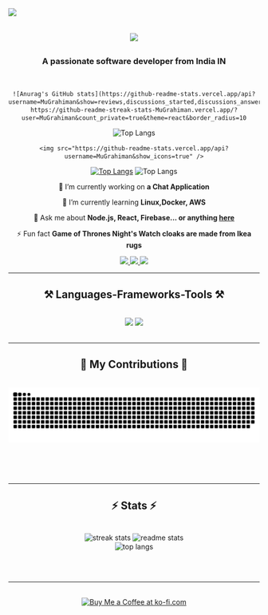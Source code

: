 <img align="left" src="https://visitor-badge.laobi.icu/badge?page_id=MuGrahiman.MuGrahiman" />

<h1 align="center">
    <img src="https://readme-typing-svg.herokuapp.com/?font=Righteous&size=35&center=true&vCenter=true&width=500&height=70&duration=4000&lines=Hi+There!+👋;+I'm+Mujeeb+Rahiman!;" />
</h1>

<h3 align="center">A passionate software developer from India IN</h3>

<br/>

<div align="center">
    
    ![Anurag's GitHub stats](https://github-readme-stats.vercel.app/api?username=MuGrahiman&show=reviews,discussions_started,discussions_answered,prs_merged,prs_merged_percentage)
    https://github-readme-streak-stats-MuGrahiman.vercel.app/?user=MuGrahiman&count_private=true&theme=react&border_radius=10
 ![Top Langs](https://github-readme-streak-stats-MuGrahiman.vercel.app/?user=MuGrahiman&count_private=true&theme=react&border_radius=10)

    <img src="https://github-readme-stats.vercel.app/api?username=MuGrahiman&show_icons=true" />
[![Top Langs](https://github-readme-stats.vercel.app/api/top-langs/?username=MuGrahiman&layout=pie)](https://github.com/anuraghazra/github-readme-stats)
 ![Top Langs](https://github-readme-stats.vercel.app/api/top-langs/?username=MuGrahiman&layout=compact)

    
 🔭 I’m currently working on **a Chat Application**
 
 🌱 I’m currently learning **Linux,Docker, AWS**

💬 Ask me about **Node.js, React, Firebase... or anything [here](https://github.com/MuGrahiman)**

⚡ Fun fact **Game of Thrones Night's Watch cloaks are made from Ikea rugs**

 </div>
 
<div align="center"> 
  <a href="mujeebrahiman2000@gmail.com">
    <img src="https://img.shields.io/badge/Gmail-333333?style=for-the-badge&logo=gmail&logoColor=red" />
  </a>
  <a href="https://www.linkedin.com/in/999-10-5-mujeeb-rahiman-/" target="_blank">
    <img src="https://img.shields.io/badge/LinkedIn-0077B5?style=for-the-badge&logo=linkedin&logoColor=white" target="_blank" />
  </a>
  <a href="https://m-port-of-lio.netlify.app/" target="_blank">
     <img src="https://img.shields.io/badge/Portfolio-FF5722?style=for-the-badge&logo=todoist&logoColor=white" target="_blank" /> <!-- sqlite, safari, google-chrome are other good icon options -->
  </a>
</div>

 <hr/>
 
<h2 align="center">⚒️ Languages-Frameworks-Tools ⚒️</h2>
<br/>
<div align="center">
    <img src="https://skillicons.dev/icons?i=react,bootstrap,mui,html,css,vscode,github,figma,tailwind,git" />
    <img src="https://skillicons.dev/icons?i=nodejs,javascript,typescript,express,firebase,mongodb,nextjs" /><br>
</div>

<br/>
<hr/>

<div align="center">
  <h2>🐍 My Contributions 🐍</h2>
  <br>
  <img alt="snake eating my contributions" src="https://raw.githubusercontent.com/salesp07/salesp07/output/github-contribution-grid-snake.svg" />
  
  <br/><br/><br/>
</div>

<hr/>

<h2 align="center">⚡ Stats ⚡</h2>
<br>
<div align=center>
  <img width=390 src="https://github-readme-streak-stats-MuGrahiman.vercel.app/?user=MuGrahiman&count_private=true&theme=react&border_radius=10" alt="streak stats"/>
  <img width=390 src="https://github-readme-stats-MuGrahiman.vercel.app/api?username=MuGrahiman&count_private=true&show_icons=true&theme=react&rank_icon=github&border_radius=10" alt="readme stats" />
  <br/>
  <img width=325 align="center" src="https://github-readme-stats-MuGrahiman.vercel.app/api/top-langs/?username=MuGrahiman&hide=HTML&langs_count=8&layout=compact&theme=react&border_radius=10&size_weight=0.5&count_weight=0.5&exclude_repo=github-readme-stats" alt="top langs" />
</div>

<br/><br/>

<hr/>

<br/>

<div align="center">
<a href='https://ko-fi.com/V7V4RAK9C' target='_blank'><img height='64' style='border:0px;height:64px;' src='https://storage.ko-fi.com/cdn/kofi1.png?v=3' border='0' alt='Buy Me a Coffee at ko-fi.com' /></a>
</div>

<br/>
<!--
**MuGrahiman/MuGrahiman** is a ✨ _special_ ✨ repository because its `README.md` (this file) appears on your GitHub profile.

Here are some ideas to get you started:

- 🔭 I’m currently working on ...
- 🌱 I’m currently learning ...
- 👯 I’m looking to collaborate on ...
- 🤔 I’m looking for help with ...
- 💬 Ask me about ...
- 📫 How to reach me: ...
- 😄 Pronouns: ...
- ⚡ Fun fact: ...
-->

